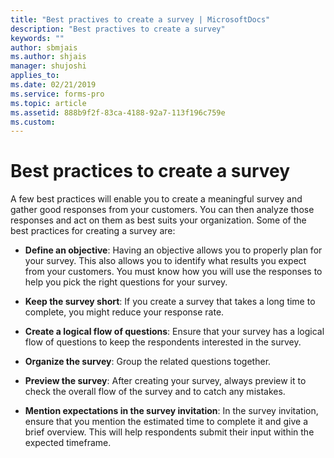 ```yaml
---
title: "Best practives to create a survey | MicrosoftDocs"
description: "Best practives to create a survey"
keywords: ""
author: sbmjais
ms.author: shjais
manager: shujoshi
applies_to: 
ms.date: 02/21/2019
ms.service: forms-pro
ms.topic: article
ms.assetid: 888b9f2f-83ca-4188-92a7-113f196c759e
ms.custom: 
---
```

# Best practices to create a survey

A few best practices will enable you to create a meaningful survey and gather good responses from your customers. You can then analyze those responses and act on them as best suits your organization. Some of the best practices for creating a survey are:

- **Define an objective**: Having an objective allows you to properly plan for your survey. This also allows you to identify what results you expect from your customers. You must know how you will use the responses to help you pick the right questions for your survey.

- **Keep the survey short**: If you create a survey that takes a long time to complete, you might reduce your response rate.

- **Create a logical flow of questions**: Ensure that your survey has a logical flow of questions to keep the respondents interested in the survey.

- **Organize the survey**: Group the related questions together.

- **Preview the survey**: After creating your survey, always preview it to check the overall flow of the survey and to catch any mistakes.

- **Mention expectations in the survey invitation**: In the survey invitation, ensure that you mention the estimated time to complete it and give a brief overview. This will help respondents submit their input within the expected timeframe.

